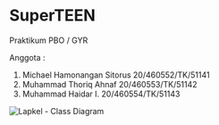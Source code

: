 # SuperTEEN
Praktikum PBO / GYR

Anggota : 
1. Michael Hamonangan Sitorus 20/460552/TK/51141 
2.	Muhammad Thoriq Ahnaf 20/460553/TK/51142 
3.	Muhammad Haidar I. 20/460554/TK/51143 



![Lapkel - Class Diagram](https://user-images.githubusercontent.com/72853893/121698519-48fa5e80-caf8-11eb-9400-96458611a1c8.png)

